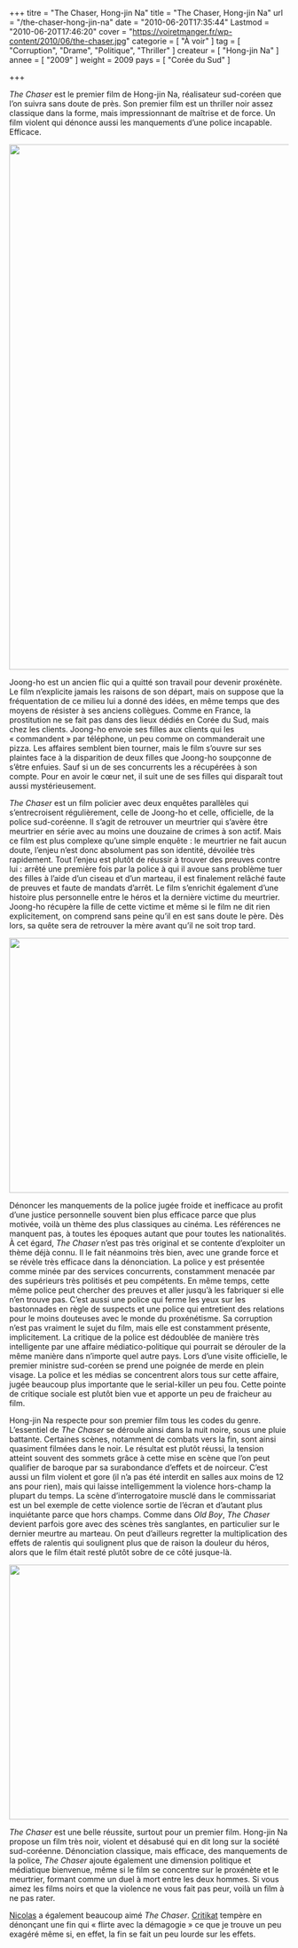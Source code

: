 +++
titre = "The Chaser, Hong-jin Na"
title = "The Chaser, Hong-jin Na"
url = "/the-chaser-hong-jin-na"
date = "2010-06-20T17:35:44"
Lastmod = "2010-06-20T17:46:20"
cover = "https://voiretmanger.fr/wp-content/2010/06/the-chaser.jpg"
categorie = [ "À voir" ]
tag = [ "Corruption", "Drame", "Politique", "Thriller" ]
createur = [ "Hong-jin Na" ]
annee = [ "2009" ]
weight = 2009
pays = [ "Corée du Sud" ]

+++

<p><em>The Chaser</em> est le premier film de Hong-jin Na, réalisateur sud-coréen que l&rsquo;on suivra sans doute de près. Son premier film est un thriller noir assez classique dans la forme, mais impressionnant de maîtrise et de force. Un film violent qui dénonce aussi les manquements d&rsquo;une police incapable. Efficace.</p>
<p style="text-align: center;"><a href="http://www.allocine.fr/film/fichefilm_gen_cfilm=134711.html" target="_blank"><img class="size-full wp-image-3476 aligncenter" title="the-chaser-na-hong-jin" src="https://voiretmanger.fr/wp-content/2010/06/the-chaser-na-hong-jin.jpg" alt="" width="690" height="948" /></a></p>
<p>Joong-ho est un ancien flic qui a quitté son travail pour devenir proxénète. Le film n&rsquo;explicite jamais les raisons de son départ, mais on suppose que la fréquentation de ce milieu lui a donné des idées, en même temps que des moyens de résister à ses anciens collègues. Comme en France, la prostitution ne se fait pas dans des lieux dédiés en Corée du Sud, mais chez les clients. Joong-ho envoie ses filles aux clients qui les &laquo;&nbsp;commandent&nbsp;&raquo; par téléphone, un peu comme on commanderait une pizza. Les affaires semblent bien tourner, mais le film s&rsquo;ouvre sur ses plaintes face à la disparition de deux filles que Joong-ho soupçonne de s&rsquo;être enfuies. Sauf si un de ses concurrents les a récupérées à son compte. Pour en avoir le cœur net, il suit une de ses filles qui disparaît tout aussi mystérieusement.</p>
<p><em>The Chaser</em> est un film policier avec deux enquêtes parallèles qui s&rsquo;entrecroisent régulièrement, celle de Joong-ho et celle, officielle, de la police sud-coréenne. Il s&rsquo;agit de retrouver un meurtrier qui s&rsquo;avère être meurtrier en série avec au moins une douzaine de crimes à son actif. Mais ce film est plus complexe qu&rsquo;une simple enquête : le meurtrier ne fait aucun doute, l&rsquo;enjeu n&rsquo;est donc absolument pas son identité, dévoilée très rapidement. Tout l&rsquo;enjeu est plutôt de réussir à trouver des preuves contre lui : arrêté une première fois par la police à qui il avoue sans problème tuer des filles à l&rsquo;aide d&rsquo;un ciseau et d&rsquo;un marteau, il est finalement relâché faute de preuves et faute de mandats d&rsquo;arrêt. Le film s&rsquo;enrichit également d&rsquo;une histoire plus personnelle entre le héros et la dernière victime du meurtrier. Joong-ho récupère la fille de cette victime et même si le film ne dit rien explicitement, on comprend sans peine qu&rsquo;il en est sans doute le père. Dès lors, sa quête sera de retrouver la mère avant qu&rsquo;il ne soit trop tard.</p>
<img class="aligncenter size-full wp-image-3477" title="the-chaser-jin" src="https://voiretmanger.fr/wp-content/2010/06/the-chaser-jin.jpg" alt="" width="690" height="460" />
<p>Dénoncer les manquements de la police jugée froide et inefficace au profit d&rsquo;une justice personnelle souvent bien plus efficace parce que plus motivée, voilà un thème des plus classiques au cinéma. Les références ne manquent pas, à toutes les époques autant que pour toutes les nationalités. À cet égard, <em>The Chaser</em> n&rsquo;est pas très original et se contente d&rsquo;exploiter un thème déjà connu. Il le fait néanmoins très bien, avec une grande force et se révèle très efficace dans la dénonciation. La police y est présentée comme minée par des services concurrents, constamment menacée par des supérieurs très politisés et peu compétents. En même temps, cette même police peut chercher des preuves et aller jusqu&rsquo;à les fabriquer si elle n&rsquo;en trouve pas. C&rsquo;est aussi une police qui ferme les yeux sur les bastonnades en règle de suspects et une police qui entretient des relations pour le moins douteuses avec le monde du proxénétisme. Sa corruption n&rsquo;est pas vraiment le sujet du film, mais elle est constamment présente, implicitement. La critique de la police est dédoublée de manière très intelligente par une affaire médiatico-politique qui pourrait se dérouler de la même manière dans n&rsquo;importe quel autre pays. Lors d&rsquo;une visite officielle, le premier ministre sud-coréen se prend une poignée de merde en plein visage. La police et les médias se concentrent alors tous sur cette affaire, jugée beaucoup plus importante que le serial-killer un peu fou. Cette pointe de critique sociale est plutôt bien vue et apporte un peu de fraicheur au film.</p>
<p>Hong-jin Na respecte pour son premier film tous les codes du genre. L&rsquo;essentiel de <em>The Chaser</em> se déroule ainsi dans la nuit noire, sous une pluie battante. Certaines scènes, notamment de combats vers la fin, sont ainsi quasiment filmées dans le noir. Le résultat est plutôt réussi, la tension atteint souvent des sommets grâce à cette mise en scène que l&rsquo;on peut qualifier de baroque par sa surabondance d&rsquo;effets et de noirceur. C&rsquo;est aussi un film violent et gore (il n&rsquo;a pas été interdit en salles aux moins de 12 ans pour rien), mais qui laisse intelligemment la violence hors-champ la plupart du temps. La scène d&rsquo;interrogatoire musclé dans le commissariat est un bel exemple de cette violence sortie de l&rsquo;écran et d&rsquo;autant plus inquiétante parce que hors champs. Comme dans <em>Old Boy</em>, <em>The Chaser</em> devient parfois gore avec des scènes très sanglantes, en particulier sur le dernier meurtre au marteau. On peut d&rsquo;ailleurs regretter la multiplication des effets de ralentis qui soulignent plus que de raison la douleur du héros, alors que le film était resté plutôt sobre de ce côté jusque-là.</p>
<img class="aligncenter size-full wp-image-3478" title="jin-the-chaser" src="https://voiretmanger.fr/wp-content/2010/06/jin-the-chaser.jpg" alt="" width="690" height="460" />
<p><em>The Chaser</em> est une belle réussite, surtout pour un premier film. Hong-jin Na propose un film très noir, violent et désabusé qui en dit long sur la société sud-coréenne. Dénonciation classique, mais efficace, des manquements de la police, <em>The Chaser</em> ajoute également une dimension politique et médiatique bienvenue, même si le film se concentre sur le proxénète et le meurtrier, formant comme un duel à mort entre les deux hommes. Si vous aimez les films noirs et que la violence ne vous fait pas peur, voilà un film à ne pas rater.</p>
<p><a href="http://www.filmosphere.com/2009/03/critique-the-chaser-2008/">Nicolas</a> a également beaucoup aimé <em>The Chaser</em>. <a href="http://www.critikat.com/The-Chaser.html">Critikat</a> tempère en dénonçant une fin qui &laquo;&nbsp;flirte avec la démagogie&nbsp;&raquo; ce que je trouve un peu exagéré même si, en effet, la fin se fait un peu lourde sur les effets.</p>

